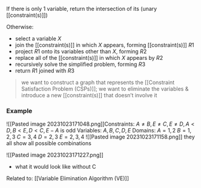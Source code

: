 If there is only 1 variable, return the intersection of its (unary [[constraint(s)]])

Otherwise:
- select a variable $X$
- join the [[constraint(s)]] in which $X$ appears, forming [[constraint(s)]] $R1$
- project $R1$ onto its variables other than $X$, forming $R2$
- replace all of the [[constraint(s)]] in which $X$ appears by $R2$
- recursively solve the simplified problem, forming $R3$
- return $R1$ joined with $R3$

> we want to construct a graph that represents the [[Constraint Satisfaction Problem (CSPs)]]; we want to eliminate the variables & introduce a new [[constraint(s)]] that doesn’t involve it


### Example
![[Pasted image 20231023171048.png]]Constraints: 
	$A ≠ B, E ≠ C, E ≠ D, A < D,B < E, D < C, E-A$ is odd
Variables: 
	$A, B, C, D, E$
Domains:
	$A = {1,2}$
	$B = {1,2,3}$
	$C = {3,4}$
	$D = {2,3}$
	$E = {2,3,4}$
![[Pasted image 20231023171158.png]]
they all show all possible combinations

![[Pasted image 20231023171227.png]]
- what it would look like without C

Related to: [[Variable Elimination Algorithm (VE)]]